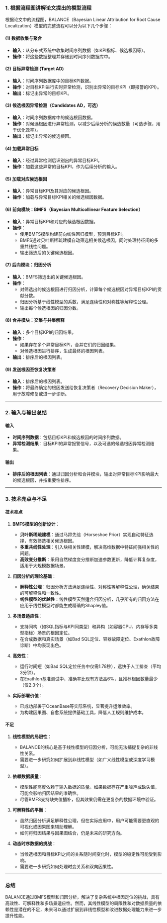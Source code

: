 ### **1. 根据流程图讲解论文提出的模型流程**

根据论文中的流程图，BALANCE（Bayesian Linear Attribution for Root Cause Localization）模型的完整流程可以分为以下几个步骤：

#### **(1) 数据收集与聚合**
- **输入**：从分布式系统中收集时间序列数据（如KPI指标、候选根因等）。
- **操作**：将这些数据整理并存储到时间序列数据库中。

#### **(2) 目标异常检测 (Target AD)**
- **输入**：时间序列数据库中的目标KPI数据。
- **操作**：对目标KPI进行实时异常检测，识别出异常的目标KPI（即报警的KPI）。
- **输出**：标记出异常的目标KPI。

#### **(3) 候选根因异常检测（Candidates AD，可选）**
- **输入**：时间序列数据库中的候选根因数据。
- **操作**：对候选根因进行异常检测，以减少后续分析的候选数量（可选步骤，用于优化效率）。
- **输出**：标记出异常的候选根因。

#### **(4) 加载异常目标**
- **输入**：经过异常检测后识别出的异常目标KPI。
- **操作**：加载这些异常的目标KPI，作为后续分析的输入。

#### **(5) 加载对应候选根因**
- **输入**：异常目标KPI及其对应的候选根因。
- **操作**：加载与异常目标KPI相关的候选根因数据。

#### **(6) 前向模块：BMFS（Bayesian Multicollinear Feature Selection）**
- **输入**：异常目标KPI和对应的候选根因数据。
- **操作**：
  - 使用BMFS模型构建前向线性回归模型，预测目标KPI。
  - BMFS通过贝叶斯稀疏建模自动筛选相关候选根因，同时处理特征间的多重共线性问题。
  - 输出筛选后的关键候选根因。

#### **(7) 后向模块：归因分析**
- **输入**：BMFS筛选出的关键候选根因。
- **操作**：
  - 对筛选出的候选根因进行归因分析，计算每个候选根因对异常目标KPI的贡献分数。
  - 归因分析基于线性模型的系数，满足连续性和对称性等解释性公理。
  - 输出每个候选根因的归因分数。

#### **(8) 合并模块：交集与并集解释**
- **输入**：多个目标KPI的归因结果。
- **操作**：
  - 如果存在多个异常目标KPI，合并它们的归因结果。
  - 对候选根因进行排序，生成最终的根因列表。
- **输出**：排序后的根因列表。

#### **(9) 发送根因至恢复决策者**
- **输入**：排序后的根因列表。
- **操作**：将最终确定的根因发送给恢复决策者（Recovery Decision Maker），用于故障修复或进一步诊断。

---

### **2. 输入与输出总结**

#### **输入**
- **时间序列数据**：包括目标KPI和候选根因的时间序列数据。
- **异常检测结果**：目标KPI的异常报警信号，以及可选的候选根因异常检测结果。

#### **输出**
- **排序后的根因列表**：通过归因分析和合并模块，输出对异常目标KPI影响最大的候选根因，并按重要性排序。

---

### **3. 技术亮点与不足**

#### **技术亮点**
1. **BMFS模型的创新设计**：
   - **贝叶斯稀疏建模**：通过马蹄先验（Horseshoe Prior）实现自动特征选择，有效筛选相关候选根因。
   - **多重共线性处理**：引入块相关性建模，解决高维数据中特征间强相关性的问题。
   - **高效变分推断**：采用自然梯度变分推断加速参数更新，降低计算复杂度，适用于大规模数据场景。

2. **归因分析的理论基础**：
   - **解释性公理**：归因分析方法满足连续性、对称性等解释性公理，确保结果的可解释性和一致性。
   - **线性模型的优越性**：线性模型天然适合归因分析，几乎所有的归因方法在应用于线性模型时都能生成精确的Shapley值。

3. **多场景适应性**：
   - 支持同构（如SQL指标与KPI同类型）和异构（如容器CPU、内存等多类型指标）场景的根因定位。
   - 在合成数据和真实场景（如Bad SQL定位、容器故障定位、Exathlon故障诊断）中均表现出色。

4. **高效性**：
   - 运行时间短（如Bad SQL定位任务中仅需1.78秒），远快于人工排查（平均3分钟）。
   - 在Exathlon基准测试中，准确率比现有方法高6%，且推荐根因数量最少（仅2.3个）。

5. **实际部署价值**：
   - 已成功部署于OceanBase等实际系统，显著提升运维效率。
   - 为构建因果图、自愈系统提供基础工具，降低人工规则维护成本。

#### **不足**
1. **线性模型的局限性**：
   - BALANCE的核心是基于线性模型的归因分析，可能无法捕捉复杂的非线性关系。
   - 需要进一步研究如何扩展到非线性模型（如广义线性模型或深度学习模型）。

2. **依赖数据质量**：
   - 模型性能高度依赖于输入数据的质量。如果数据存在严重噪声或缺失值，可能会影响归因结果的准确性。
   - 尽管BMFS支持缺失值插补，但其效果仍需在更复杂的数据环境中验证。

3. **可解释性的平衡**：
   - 虽然归因分析满足解释性公理，但在实际应用中，用户可能需要更直观的可视化或因果图来辅助理解。
   - 如何将归因结果与因果图结合，仍是未来的研究方向。

4. **动态时序数据的挑战**：
   - 当候选根因和目标KPI之间的关系随时间变化时，模型的稳定性可能受到影响。
   - 需要进一步研究如何处理时变关系和双向因果性。

---

### **总结**
BALANCE通过BMFS模型和归因分析，解决了复杂系统中根因定位的挑战，具有高效性、可解释性和多场景适应性。然而，其线性模型的局限性和对数据质量的依赖性是潜在的不足，未来可以通过扩展到非线性模型和改进数据处理能力来进一步提升性能。